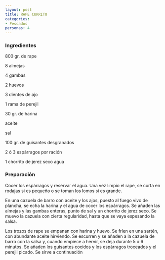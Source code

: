 ```yaml
---
layout: post
title: RAPE CURRITO
categories:
- Pescados
personas: 4 
---
```

<h3>Ingredientes</h3>
800 gr. de rape

8 almejas

4 gambas

2 huevos

3 dientes de ajo

1 rama de perejil

30 gr. de harina

aceite

sal

100 gr. de guisantes desgranados

2 ó 3 espárragos por ración

1 chorrito de jerez seco agua

<h3>Preparación</h3>
Cocer los espárragos y reservar el agua. Una vez limpio el rape, se corta en rodajas si es pequeño o se toman los lomos si es grande.

En una cazuela de barro con aceite y los ajos, puesto al fuego vivo de plancha, se echa la harina y el agua de cocer los espárragos. Se añaden las almejas y las gambas enteras, punto de sal y un chorrito de jerez seco. Se muevo la cazuela con cierta regularidad, hasta que se vaya espesando la salsa.

Los trozos de rape se empanan con harina y huevo. Se fríen en una sartén, con abundante aceite hirviendo. Se escurren y se añaden a la cazuela de barro con la salsa y, cuando empiece a hervir, se deja durante 5 ó 6 minutos. Se añaden los guisantes cocidos y los espárragos troceados y el perejil picado. Se sirve a continuación